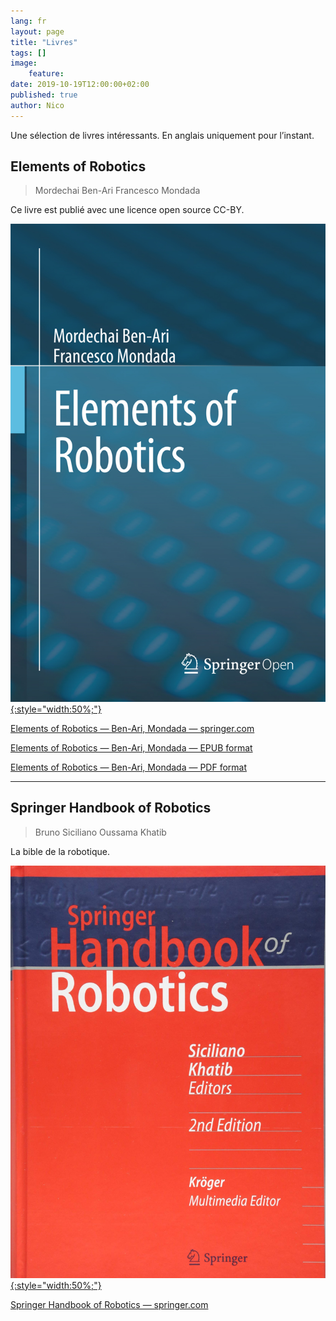 ```yaml
---
lang: fr
layout: page
title: "Livres"
tags: []
image:
    feature:
date: 2019-10-19T12:00:00+02:00
published: true
author: Nico
---
```


Une sélection de livres intéressants. En anglais uniquement pour l’instant.

## Elements of Robotics

> Mordechai Ben-Ari
> Francesco Mondada

Ce livre est publié avec une licence open source CC-BY.

[![Book Cover Elements of Robotics — Ben-Ari, Mondada — ouilogique.com][i1]{:style="width:50%;"}][i1]

[i1]: ../../files/2019-10-19-livres/2018_Book_ElementsOfRobotics.jpg

[Elements of Robotics — Ben-Ari, Mondada — springer.com](https://link.springer.com/book/10.1007/978-3-319-62533-1)

[Elements of Robotics — Ben-Ari, Mondada — EPUB format](../../files/2019-10-19-livres/2018_Book_ElementsOfRobotics.epub)

[Elements of Robotics — Ben-Ari, Mondada — PDF format](../../files/2019-10-19-livres/2018_Book_ElementsOfRobotics.pdf)

<hr/>

## Springer Handbook of Robotics

> Bruno Siciliano
> Oussama Khatib

La bible de la robotique.

[![Springer Handbook of Robotics — Siciliano, Khatib — ouilogique.com][i2]{:style="width:50%;"}][i2]

[i2]: ../../files/2019-10-19-livres/SpringerHandbookOfRobotics.jpg

[Springer Handbook of Robotics — springer.com](https://www.springer.com/gp/book/9783540303015)
